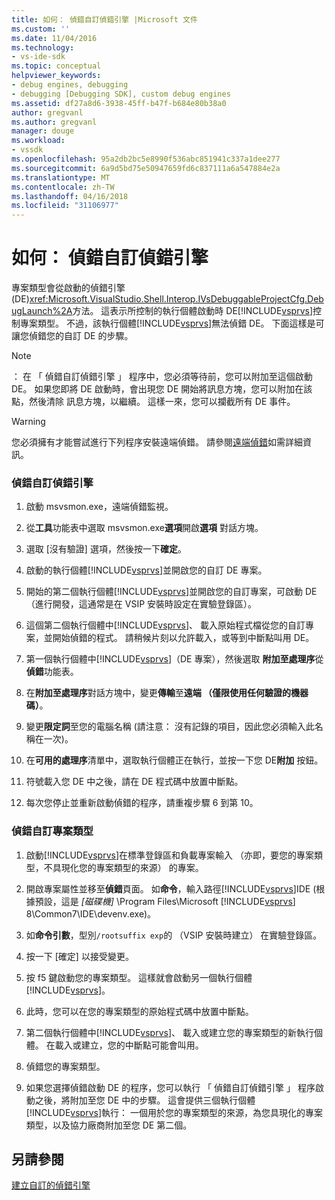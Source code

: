 ```yaml
---
title: 如何： 偵錯自訂偵錯引擎 |Microsoft 文件
ms.custom: ''
ms.date: 11/04/2016
ms.technology:
- vs-ide-sdk
ms.topic: conceptual
helpviewer_keywords:
- debug engines, debugging
- debugging [Debugging SDK], custom debug engines
ms.assetid: df27a8d6-3938-45ff-b47f-b684e80b38a0
author: gregvanl
ms.author: gregvanl
manager: douge
ms.workload:
- vssdk
ms.openlocfilehash: 95a2db2bc5e8990f536abc851941c337a1dee277
ms.sourcegitcommit: 6a9d5bd75e50947659fd6c837111a6a547884e2a
ms.translationtype: MT
ms.contentlocale: zh-TW
ms.lasthandoff: 04/16/2018
ms.locfileid: "31106977"
---
```

# <a name="how-to-debug-a-custom-debug-engine"></a>如何： 偵錯自訂偵錯引擎
專案類型會從啟動的偵錯引擎 (DE)<xref:Microsoft.VisualStudio.Shell.Interop.IVsDebuggableProjectCfg.DebugLaunch%2A>方法。 這表示所控制的執行個體啟動時 DE[!INCLUDE[vsprvs](../../code-quality/includes/vsprvs_md.md)]控制專案類型。 不過，該執行個體[!INCLUDE[vsprvs](../../code-quality/includes/vsprvs_md.md)]無法偵錯 DE。 下面這樣是可讓您偵錯您的自訂 DE 的步驟。  
  
> [!NOTE]
>  ： 在 「 偵錯自訂偵錯引擎 」 程序中，您必須等待前，您可以附加至這個啟動 DE。 如果您即將 DE 啟動時，會出現您 DE 開始將訊息方塊，您可以附加在該點，然後清除 訊息方塊，以繼續。 這樣一來，您可以攔截所有 DE 事件。  
  
> [!WARNING]
>  您必須擁有才能嘗試進行下列程序安裝遠端偵錯。 請參閱[遠端偵錯](../../debugger/remote-debugging.md)如需詳細資訊。  
  
### <a name="debugging-a-custom-debug-engine"></a>偵錯自訂偵錯引擎  
  
1.  啟動 msvsmon.exe，遠端偵錯監視。  
  
2.  從**工具**功能表中選取 msvsmon.exe**選項**開啟**選項** 對話方塊。  
  
3.  選取 [沒有驗證] 選項，然後按一下**確定**。  
  
4.  啟動的執行個體[!INCLUDE[vsprvs](../../code-quality/includes/vsprvs_md.md)]並開啟您的自訂 DE 專案。  
  
5.  開始的第二個執行個體[!INCLUDE[vsprvs](../../code-quality/includes/vsprvs_md.md)]並開啟您的自訂專案，可啟動 DE （進行開發，這通常是在 VSIP 安裝時設定在實驗登錄區）。  
  
6.  這個第二個執行個體中[!INCLUDE[vsprvs](../../code-quality/includes/vsprvs_md.md)]、 載入原始程式檔從您的自訂專案，並開始偵錯的程式。 請稍候片刻以允許載入，或等到中斷點叫用 DE。  
  
7.  第一個執行個體中[!INCLUDE[vsprvs](../../code-quality/includes/vsprvs_md.md)]（DE 專案），然後選取 **附加至處理序**從**偵錯**功能表。  
  
8.  在**附加至處理序**對話方塊中，變更**傳輸**至**遠端 （僅限使用任何驗證的機器碼）**。  
  
9. 變更**限定詞**至您的電腦名稱 (請注意： 沒有記錄的項目，因此您必須輸入此名稱在一次)。  
  
10. 在**可用的處理序**清單中，選取執行個體正在執行，並按一下您 DE**附加** 按鈕。  
  
11. 符號載入您 DE 中之後，請在 DE 程式碼中放置中斷點。  
  
12. 每次您停止並重新啟動偵錯的程序，請重複步驟 6 到第 10。  
  
### <a name="debugging-a-custom-project-type"></a>偵錯自訂專案類型  
  
1.  啟動[!INCLUDE[vsprvs](../../code-quality/includes/vsprvs_md.md)]在標準登錄區和負載專案輸入 （亦即，要您的專案類型，不具現化您的專案類型的來源） 的專案。  
  
2.  開啟專案屬性並移至**偵錯**頁面。 如**命令**，輸入路徑[!INCLUDE[vsprvs](../../code-quality/includes/vsprvs_md.md)]IDE (根據預設，這是 *[磁碟機]* \Program Files\Microsoft [!INCLUDE[vsprvs](../../code-quality/includes/vsprvs_md.md)] 8\Common7\IDE\devenv.exe)。  
  
3.  如**命令引數**，型別`/rootsuffix exp`的 （VSIP 安裝時建立） 在實驗登錄區。  
  
4.  按一下 [確定]  以接受變更。  
  
5.  按 f5 鍵啟動您的專案類型。 這樣就會啟動另一個執行個體[!INCLUDE[vsprvs](../../code-quality/includes/vsprvs_md.md)]。  
  
6.  此時，您可以在您的專案類型的原始程式碼中放置中斷點。  
  
7.  第二個執行個體中[!INCLUDE[vsprvs](../../code-quality/includes/vsprvs_md.md)]、 載入或建立您的專案類型的新執行個體。 在載入或建立，您的中斷點可能會叫用。  
  
8.  偵錯您的專案類型。  
  
9. 如果您選擇偵錯啟動 DE 的程序，您可以執行 「 偵錯自訂偵錯引擎 」 程序啟動之後，將附加至您 DE 中的步驟。 這會提供三個執行個體[!INCLUDE[vsprvs](../../code-quality/includes/vsprvs_md.md)]執行： 一個用於您的專案類型的來源，為您具現化的專案類型，以及協力廠商附加至您 DE 第二個。  
  
## <a name="see-also"></a>另請參閱  
 [建立自訂的偵錯引擎](../../extensibility/debugger/creating-a-custom-debug-engine.md)